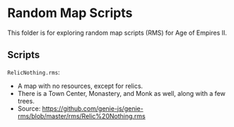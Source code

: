 # Random Map Scripts

This folder is for exploring random map scripts (RMS) for Age of Empires II.

## Scripts

`RelicNothing.rms`:
- A map with no resources, except for relics.
- There is a Town Center, Monastery, and Monk as well, along with a few trees.
- Source: https://github.com/genie-js/genie-rms/blob/master/rms/Relic%20Nothing.rms
